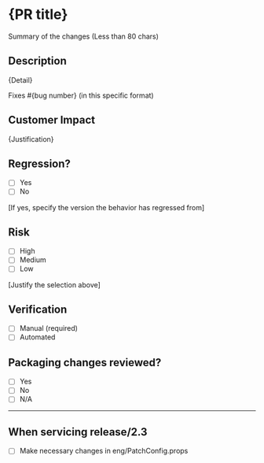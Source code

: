 # {PR title}

<!--
  In almost all cases, targeting this branch is incorrect. Did you mean to target an internal/release/* branch?
  If yes, please retarget your PR. If not, please justify updating a branch that should be an exact mirror of
  our GitHub content.
-->

Summary of the changes (Less than 80 chars)

## Description

{Detail}

Fixes #{bug number} (in this specific format)

## Customer Impact

{Justification}

## Regression?

- [ ] Yes
- [ ] No

[If yes, specify the version the behavior has regressed from]

## Risk

- [ ] High
- [ ] Medium
- [ ] Low

[Justify the selection above]

## Verification

- [ ] Manual (required)
- [ ] Automated

## Packaging changes reviewed?

- [ ] Yes
- [ ] No
- [ ] N/A

----

## When servicing release/2.3

- [ ] Make necessary changes in eng/PatchConfig.props
